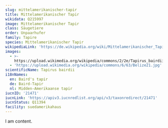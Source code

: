 ```yaml
---
slug: mittelamerikanischer-tapir
title: Mittelamerikanischer Tapir
wikidata: Q215997
image: Mittelamerikanischer Tapir
class: Säugetiere
order: Unpaarhufer
family: Tapire
species: Mittelamerikanischer Tapir
wikipediaLink: 'https://de.wikipedia.org/wiki/Mittelamerikanischer_Tapir'
images:
  - >-
    https://upload.wikimedia.org/wikipedia/commons/2/2e/Tapirus_bairdii_-Franklin_Park_Zoo,_Massachusetts,_USA-8a.jpg
  - 'https://upload.wikimedia.org/wikipedia/commons/6/63/Belize21.jpg'
scientificName: Tapirus bairdii
i18nNames:
  en: Baird's tapir
  de: Baird-Tapir
  nl: Midden-Amerikaanse tapir
iucnID: '21471'
iucnLink: 'https://apiv3.iucnredlist.org/api/v3/taxonredirect/21471'
iucnStatus: Q11394
facility: suedamerikahaus
---
```


I am content.
